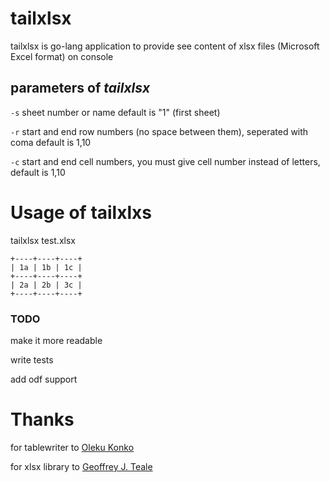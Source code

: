 # tailxlsx

tailxlsx is go-lang application to provide see content of xlsx files (Microsoft Excel format) on console
## parameters of _tailxlsx_

`-s` sheet number or name default is "1" (first sheet)

`-r` start and end row numbers (no space between them), seperated with coma default is 1,10

`-c` start and end cell numbers, you must give cell number instead of letters, default is 1,10


# Usage of tailxlxs

tailxlsx test.xlsx
```
+----+----+----+
| 1a | 1b | 1c |
+----+----+----+
| 2a | 2b | 3c |
+----+----+----+
```


### TODO

make it more readable

write tests

add odf support



# Thanks
for tablewriter to [Oleku Konko](http://github.com/olekukonko/tablewriter)

for xlsx library to [Geoffrey J. Teale](https://github.com/tealeg/xlsx)

